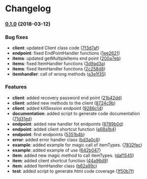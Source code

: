 # Changelog

### [0.1.0](https://github.com/glpi-project/php-library-glpi/tree/0.1.0) (2018-03-12)


### Bug fixes

 * **client**: updated Client class code ([7f3d7af](https://github.com/glpi-project/php-library-glpi/commit/7f3d7af))
 * **endpoint**: fixed EndPointHandler functions ([1ee2621](https://github.com/glpi-project/php-library-glpi/commit/1ee2621))
 * **items**: updated getMultipleItems end point ([200a7eb](https://github.com/glpi-project/php-library-glpi/commit/200a7eb))
 * **items**: fixed ItemHandler functions ([3d9ad3a](https://github.com/glpi-project/php-library-glpi/commit/3d9ad3a))
 * **items**: fixed ItemHandler functions ([2c258d8](https://github.com/glpi-project/php-library-glpi/commit/2c258d8))
 * **itemhandler**: call of wrong methods ([a3e1f35](https://github.com/glpi-project/php-library-glpi/commit/a3e1f35))

### Features

 * **client**: added recovery password end point ([21b42dd](https://github.com/glpi-project/php-library-glpi/commit/21b42dd))
 * **client**: added new methods to the client ([8724c9b](https://github.com/glpi-project/php-library-glpi/commit/8724c9b))
 * **client**: added killSession endpoint ([9286c14](https://github.com/glpi-project/php-library-glpi/commit/9286c14))
 * **documentation**: added script to generate code documentation ([71d31ed](https://github.com/glpi-project/php-library-glpi/commit/71d31ed))
 * **endpoint**: added new handler fot endpoints ([8789b0d](https://github.com/glpi-project/php-library-glpi/commit/8789b0d))
 * **endpoint**: added client shortcut function ([a68a1b4](https://github.com/glpi-project/php-library-glpi/commit/a68a1b4))
 * **endpoint**: first endpoints ([5351b4b](https://github.com/glpi-project/php-library-glpi/commit/5351b4b))
 * **error**: added error handler class ([bd3a0c6](https://github.com/glpi-project/php-library-glpi/commit/bd3a0c6))
 * **example**: added example for magic call of itemTypes. ([7832fec](https://github.com/glpi-project/php-library-glpi/commit/7832fec))
 * **example**: added example of use ([642b047](https://github.com/glpi-project/php-library-glpi/commit/642b047))
 * **item**: added new magic method to call itemTypes. ([daf1545](https://github.com/glpi-project/php-library-glpi/commit/daf1545))
 * **item**: added client shortcut function ([44a96d9](https://github.com/glpi-project/php-library-glpi/commit/44a96d9))
 * **item**: added ItemHandler class ([b62a99c](https://github.com/glpi-project/php-library-glpi/commit/b62a99c))
 * **test**: added script to generate html code coverage ([1f50b7f](https://github.com/glpi-project/php-library-glpi/commit/1f50b7f))

